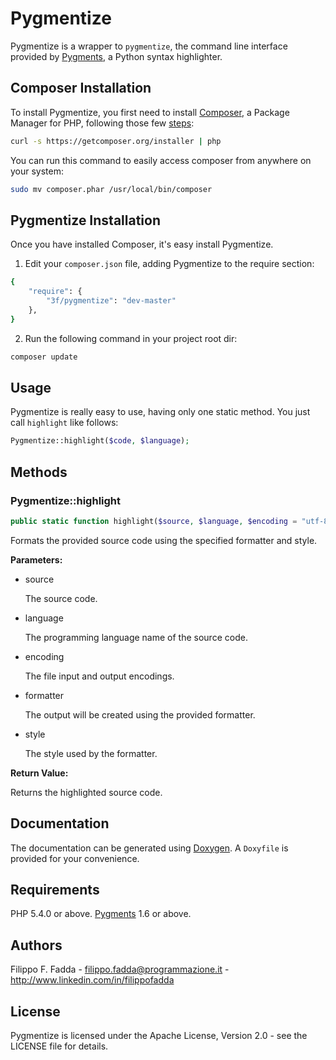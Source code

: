 Pygmentize
==========
Pygmentize is a wrapper to `pygmentize`, the command line interface provided by [Pygments](http://pygments.org), a
Python syntax highlighter.


Composer Installation
---------------------

To install Pygmentize, you first need to install [Composer](http://getcomposer.org/), a Package Manager for
PHP, following those few [steps](http://getcomposer.org/doc/00-intro.md#installation-nix):

```sh
curl -s https://getcomposer.org/installer | php
```

You can run this command to easily access composer from anywhere on your system:

```sh
sudo mv composer.phar /usr/local/bin/composer
```


Pygmentize Installation
-----------------------
Once you have installed Composer, it's easy install Pygmentize.

1. Edit your `composer.json` file, adding Pygmentize to the require section:
```sh
{
    "require": {
        "3f/pygmentize": "dev-master"
    },
}
```
2. Run the following command in your project root dir:
```sh
composer update
```


Usage
-----
Pygmentize is really easy to use, having only one static method. You just call `highlight` like follows:

```php
Pygmentize::highlight($code, $language);
```

Methods
-------

### Pygmentize::highlight

```php
public static function highlight($source, $language, $encoding = "utf-8", $formatter = "html", $style = "borland")
```

Formats the provided source code using the specified formatter and style.

**Parameters:**

* source

  The source code.

* language

  The programming language name of the source code.

* encoding

  The file input and output encodings.

* formatter

  The output will be created using the provided formatter.

* style

  The style used by the formatter.

**Return Value:**

Returns the highlighted source code.


Documentation
-------------
The documentation can be generated using [Doxygen](http://doxygen.org). A `Doxyfile` is provided for your convenience.


Requirements
------------
PHP 5.4.0 or above.
[Pygments](http://pygments.org) 1.6 or above.


Authors
-------
Filippo F. Fadda - <filippo.fadda@programmazione.it> - <http://www.linkedin.com/in/filippofadda>


License
-------
Pygmentize is licensed under the Apache License, Version 2.0 - see the LICENSE file for details.